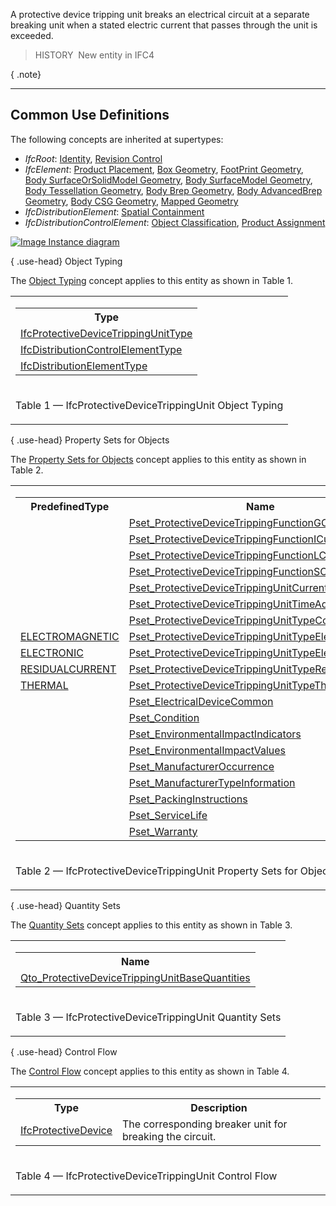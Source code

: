 ﻿A protective device tripping unit breaks an electrical circuit at a separate breaking unit when a stated electric current that passes through the unit is exceeded.

> HISTORY&nbsp; New entity in IFC4

{ .note}
> 

___
## Common Use Definitions
The following concepts are inherited at supertypes:

* _IfcRoot_: [Identity](../../templates/identity.htm), [Revision Control](../../templates/revision-control.htm)
* _IfcElement_: [Product Placement](../../templates/product-placement.htm), [Box Geometry](../../templates/box-geometry.htm), [FootPrint Geometry](../../templates/footprint-geometry.htm), [Body SurfaceOrSolidModel Geometry](../../templates/body-surfaceorsolidmodel-geometry.htm), [Body SurfaceModel Geometry](../../templates/body-surfacemodel-geometry.htm), [Body Tessellation Geometry](../../templates/body-tessellation-geometry.htm), [Body Brep Geometry](../../templates/body-brep-geometry.htm), [Body AdvancedBrep Geometry](../../templates/body-advancedbrep-geometry.htm), [Body CSG Geometry](../../templates/body-csg-geometry.htm), [Mapped Geometry](../../templates/mapped-geometry.htm)
* _IfcDistributionElement_: [Spatial Containment](../../templates/spatial-containment.htm)
* _IfcDistributionControlElement_: [Object Classification](../../templates/object-classification.htm), [Product Assignment](../../templates/product-assignment.htm)

[![Image](../../../img/diagram.png)&nbsp;Instance diagram](../../../annex/annex-d/common-use-definitions/ifcprotectivedevicetrippingunit.htm)

{ .use-head}
Object Typing

The [Object Typing](../../templates/object-typing.htm) concept applies to this entity as shown in Table 1.

<table>
<tr><td>
<table class="gridtable">
<tr><th><b>Type</b></th></tr>
<tr><td><a href="../../ifcelectricaldomain/lexical/ifcprotectivedevicetrippingunittype.htm">IfcProtectiveDeviceTrippingUnitType</a></td></tr>
<tr><td><a href="../../ifcsharedbldgserviceelements/lexical/ifcdistributioncontrolelementtype.htm">IfcDistributionControlElementType</a></td></tr>
<tr><td><a href="../../ifcproductextension/lexical/ifcdistributionelementtype.htm">IfcDistributionElementType</a></td></tr>
</table>
</td></tr>
<tr><td><p class="table">Table 1 &mdash; IfcProtectiveDeviceTrippingUnit Object Typing</p></td></tr></table>

  
  
{ .use-head}
Property Sets for Objects

The [Property Sets for Objects](../../templates/property-sets-for-objects.htm) concept applies to this entity as shown in Table 2.

<table>
<tr><td>
<table class="gridtable">
<tr><th><b>PredefinedType</b></th><th><b>Name</b></th></tr>
<tr><td>&nbsp;</td><td><a href="../../psd/ifcelectricaldomain/Pset_ProtectiveDeviceTrippingFunctionGCurve.xml">Pset_ProtectiveDeviceTrippingFunctionGCurve</a></td></tr>
<tr><td>&nbsp;</td><td><a href="../../psd/ifcelectricaldomain/Pset_ProtectiveDeviceTrippingFunctionICurve.xml">Pset_ProtectiveDeviceTrippingFunctionICurve</a></td></tr>
<tr><td>&nbsp;</td><td><a href="../../psd/ifcelectricaldomain/Pset_ProtectiveDeviceTrippingFunctionLCurve.xml">Pset_ProtectiveDeviceTrippingFunctionLCurve</a></td></tr>
<tr><td>&nbsp;</td><td><a href="../../psd/ifcelectricaldomain/Pset_ProtectiveDeviceTrippingFunctionSCurve.xml">Pset_ProtectiveDeviceTrippingFunctionSCurve</a></td></tr>
<tr><td>&nbsp;</td><td><a href="../../psd/ifcelectricaldomain/Pset_ProtectiveDeviceTrippingUnitCurrentAdjustment.xml">Pset_ProtectiveDeviceTrippingUnitCurrentAdjustment</a></td></tr>
<tr><td>&nbsp;</td><td><a href="../../psd/ifcelectricaldomain/Pset_ProtectiveDeviceTrippingUnitTimeAdjustment.xml">Pset_ProtectiveDeviceTrippingUnitTimeAdjustment</a></td></tr>
<tr><td>&nbsp;</td><td><a href="../../psd/ifcelectricaldomain/Pset_ProtectiveDeviceTrippingUnitTypeCommon.xml">Pset_ProtectiveDeviceTrippingUnitTypeCommon</a></td></tr>
<tr><td><a href="../../ifcelectricaldomain/lexical/ifcprotectivedevicetrippingunittypeenum.htm">ELECTROMAGNETIC</a></td><td><a href="../../psd/ifcelectricaldomain/Pset_ProtectiveDeviceTrippingUnitTypeElectroMagnetic.xml">Pset_ProtectiveDeviceTrippingUnitTypeElectroMagnetic</a></td></tr>
<tr><td><a href="../../ifcelectricaldomain/lexical/ifcprotectivedevicetrippingunittypeenum.htm">ELECTRONIC</a></td><td><a href="../../psd/ifcelectricaldomain/Pset_ProtectiveDeviceTrippingUnitTypeElectronic.xml">Pset_ProtectiveDeviceTrippingUnitTypeElectronic</a></td></tr>
<tr><td><a href="../../ifcelectricaldomain/lexical/ifcprotectivedevicetrippingunittypeenum.htm">RESIDUALCURRENT</a></td><td><a href="../../psd/ifcelectricaldomain/Pset_ProtectiveDeviceTrippingUnitTypeResidualCurrent.xml">Pset_ProtectiveDeviceTrippingUnitTypeResidualCurrent</a></td></tr>
<tr><td><a href="../../ifcelectricaldomain/lexical/ifcprotectivedevicetrippingunittypeenum.htm">THERMAL</a></td><td><a href="../../psd/ifcelectricaldomain/Pset_ProtectiveDeviceTrippingUnitTypeThermal.xml">Pset_ProtectiveDeviceTrippingUnitTypeThermal</a></td></tr>
<tr><td>&nbsp;</td><td><a href="../../psd/ifcelectricaldomain/Pset_ElectricalDeviceCommon.xml">Pset_ElectricalDeviceCommon</a></td></tr>
<tr><td>&nbsp;</td><td><a href="../../psd/ifcsharedfacilitieselements/Pset_Condition.xml">Pset_Condition</a></td></tr>
<tr><td>&nbsp;</td><td><a href="../../psd/ifcproductextension/Pset_EnvironmentalImpactIndicators.xml">Pset_EnvironmentalImpactIndicators</a></td></tr>
<tr><td>&nbsp;</td><td><a href="../../psd/ifcproductextension/Pset_EnvironmentalImpactValues.xml">Pset_EnvironmentalImpactValues</a></td></tr>
<tr><td>&nbsp;</td><td><a href="../../psd/ifcsharedfacilitieselements/Pset_ManufacturerOccurrence.xml">Pset_ManufacturerOccurrence</a></td></tr>
<tr><td>&nbsp;</td><td><a href="../../psd/ifcsharedfacilitieselements/Pset_ManufacturerTypeInformation.xml">Pset_ManufacturerTypeInformation</a></td></tr>
<tr><td>&nbsp;</td><td><a href="../../psd/ifcsharedmgmtelements/Pset_PackingInstructions.xml">Pset_PackingInstructions</a></td></tr>
<tr><td>&nbsp;</td><td><a href="../../psd/ifcsharedfacilitieselements/Pset_ServiceLife.xml">Pset_ServiceLife</a></td></tr>
<tr><td>&nbsp;</td><td><a href="../../psd/ifcsharedfacilitieselements/Pset_Warranty.xml">Pset_Warranty</a></td></tr>
</table>
</td></tr>
<tr><td><p class="table">Table 2 &mdash; IfcProtectiveDeviceTrippingUnit Property Sets for Objects</p></td></tr></table>

  
  
{ .use-head}
Quantity Sets

The [Quantity Sets](../../templates/quantity-sets.htm) concept applies to this entity as shown in Table 3.

<table>
<tr><td>
<table class="gridtable">
<tr><th><b>Name</b></th></tr>
<tr><td><a href="../../qto/ifcelectricaldomain/Qto_ProtectiveDeviceTrippingUnitBaseQuantities.xml">Qto_ProtectiveDeviceTrippingUnitBaseQuantities</a></td></tr>
</table>
</td></tr>
<tr><td><p class="table">Table 3 &mdash; IfcProtectiveDeviceTrippingUnit Quantity Sets</p></td></tr></table>

  
  
{ .use-head}
Control Flow

The [Control Flow](../../templates/control-flow.htm) concept applies to this entity as shown in Table 4.

<table>
<tr><td>
<table class="gridtable">
<tr><th><b>Type</b></th><th><b>Description</b></th></tr>
<tr><td><a href="../../ifcelectricaldomain/lexical/ifcprotectivedevice.htm">IfcProtectiveDevice</a></td><td>The corresponding breaker unit for breaking the circuit.</td></tr>
</table>
</td></tr>
<tr><td><p class="table">Table 4 &mdash; IfcProtectiveDeviceTrippingUnit Control Flow</p></td></tr></table>
